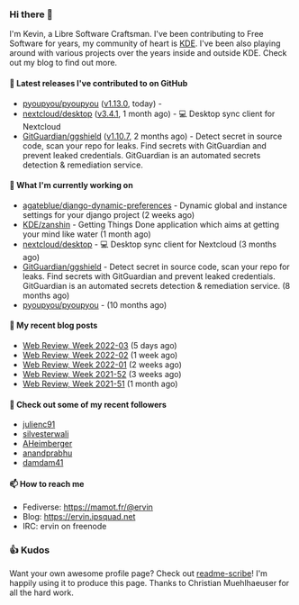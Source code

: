 ### Hi there 👋

I'm Kevin, a Libre Software Craftsman. I've been contributing to Free Software for years,
my community of heart is [KDE](https://kde.org). I've been also playing around with various
projects over the years inside and outside KDE. Check out my blog to find out more.

#### 🔭 Latest releases I've contributed to on GitHub

- [pyoupyou/pyoupyou](https://github.com/pyoupyou/pyoupyou) ([v1.13.0](https://github.com/pyoupyou/pyoupyou/releases/tag/v1.13.0), today) - 
- [nextcloud/desktop](https://github.com/nextcloud/desktop) ([v3.4.1](https://github.com/nextcloud/desktop/releases/tag/v3.4.1), 1 month ago) - 💻 Desktop sync client for Nextcloud
- [GitGuardian/ggshield](https://github.com/GitGuardian/ggshield) ([v1.10.7](https://github.com/GitGuardian/ggshield/releases/tag/v1.10.7), 2 months ago) - Detect secret in source code, scan your repo for leaks. Find secrets with GitGuardian and prevent leaked credentials. GitGuardian is an automated secrets detection &amp; remediation service.

#### 🌱 What I'm currently working on

- [agateblue/django-dynamic-preferences](https://github.com/agateblue/django-dynamic-preferences) - Dynamic global and instance settings for your django project (2 weeks ago)
- [KDE/zanshin](https://github.com/KDE/zanshin) - Getting Things Done application which aims at getting your mind like water (1 month ago)
- [nextcloud/desktop](https://github.com/nextcloud/desktop) - 💻 Desktop sync client for Nextcloud (3 months ago)
- [GitGuardian/ggshield](https://github.com/GitGuardian/ggshield) - Detect secret in source code, scan your repo for leaks. Find secrets with GitGuardian and prevent leaked credentials. GitGuardian is an automated secrets detection &amp; remediation service. (8 months ago)
- [pyoupyou/pyoupyou](https://github.com/pyoupyou/pyoupyou) -  (10 months ago)

#### 📜 My recent blog posts

- [Web Review, Week 2022-03](https://ervin.ipsquad.net/blog/2022/01/21/web-review-week-2022-03/) (5 days ago)
- [Web Review, Week 2022-02](https://ervin.ipsquad.net/blog/2022/01/14/web-review-week-2022-02/) (1 week ago)
- [Web Review, Week 2022-01](https://ervin.ipsquad.net/blog/2022/01/07/web-review-week-2022-01/) (2 weeks ago)
- [Web Review, Week 2021-52](https://ervin.ipsquad.net/blog/2021/12/31/web-review-week-2021-52/) (3 weeks ago)
- [Web Review, Week 2021-51](https://ervin.ipsquad.net/blog/2021/12/24/web-review-week-2021-51/) (1 month ago)

#### 👯 Check out some of my recent followers

- [julienc91](https://github.com/julienc91)
- [silvesterwali](https://github.com/silvesterwali)
- [AHeimberger](https://github.com/AHeimberger)
- [anandprabhu](https://github.com/anandprabhu)
- [damdam41](https://github.com/damdam41)

#### 📫 How to reach me

- Fediverse: https://mamot.fr/@ervin
- Blog: https://ervin.ipsquad.net
- IRC: ervin on freenode

### 👍 Kudos

Want your own awesome profile page? Check out [readme-scribe](https://github.com/muesli/readme-scribe)!
I'm happily using it to produce this page. Thanks to Christian Muehlhaeuser for all the hard work.

